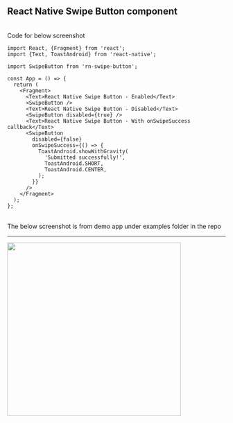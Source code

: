 ## React Native Swipe Button component
<br>
Code for below screenshot
<br>

```
import React, {Fragment} from 'react';
import {Text, ToastAndroid} from 'react-native';

import SwipeButton from 'rn-swipe-button';

const App = () => {
  return (
    <Fragment>
      <Text>React Native Swipe Button - Enabled</Text>
      <SwipeButton />
      <Text>React Native Swipe Button - Disabled</Text>
      <SwipeButton disabled={true} />
      <Text>React Native Swipe Button - With onSwipeSuccess callback</Text>
      <SwipeButton
        disabled={false}
        onSwipeSuccess={() => {
          ToastAndroid.showWithGravity(
            'Submitted successfully!',
            ToastAndroid.SHORT,
            ToastAndroid.CENTER,
          );
        }}
      />
    </Fragment>
  );
};
```

<br>
The below screenshot is from demo app under examples folder in the repo
<hr>
<img src="https://udaysravank.github.io/RNSwipeButton/rn-swipe-button.png" width="400" />

